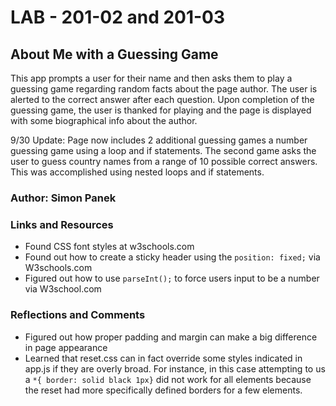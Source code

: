# LAB - 201-02 and 201-03

## About Me with a Guessing Game

This app prompts a user for their name and then asks them to play a guessing game regarding random facts about the page author. The user is alerted to the correct answer after each question. Upon completion of the guessing game, the user is thanked for playing and the page is displayed with some biographical info about the author.

9/30 Update: Page now includes 2 additional guessing games a number guessing game using a loop and if statements. The second game asks the user to guess country names from a range of 10 possible correct answers. This was accomplished using nested loops and if statements.

### Author: Simon Panek

### Links and Resources

- Found CSS font styles at w3schools.com
- Found out how to create a sticky header using the `position: fixed;` via W3schools.com
- Figured out how to use `parseInt();` to force users input to be a number via W3school.com

### Reflections and Comments

- Figured out how proper padding and margin can make a big difference in page appearance
- Learned that reset.css can in fact override some styles indicated in app.js if they are overly broad. For instance, in this case attempting to us a `*{ border: solid black 1px}` did not work for all elements because the reset had more specifically defined borders for a few elements.
